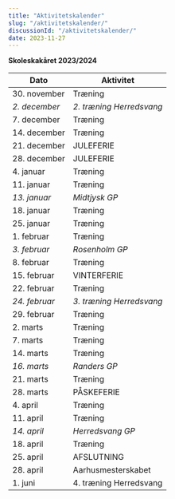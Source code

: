 ```yaml
---
title: "Aktivitetskalender"
slug: "/aktivitetskalender/"
discussionId: "/aktivitetskalender/"
date: 2023-11-27
---
```


**Skoleskakåret 2023/2024**


| **Dato** | **Aktivitet** |
| --- | --- |
| 30. november | Træning |
| *2. december* | *2. træning Herredsvang* |
| 7. december | Træning |
| 14. december | Træning |
| 21. december | JULEFERIE |
| 28. december | JULEFERIE |
| 4. januar | Træning |
| 11. januar | Træning |
| *13. januar* | *Midtjysk GP* |
| 18. januar | Træning |
| 25. januar | Træning |
| 1. februar | Træning |
| *3. februar* | *Rosenholm GP* |
| 8. februar | Træning |
| 15. februar | VINTERFERIE |
| 22. februar | Træning |
| *24. februar* | *3. træning Herredsvang* |
| 29. februar | Træning |
| 2. marts | Træning |
| 7. marts | Træning |
| 14. marts | Træning |
| *16. marts* | *Randers GP* |
| 21. marts | Træning |
| 28. marts | PÅSKEFERIE |
| 4. april | Træning |
| 11. april | Træning |
| *14. april* | *Herredsvang GP* |
| 18. april | Træning |
| 25. april | AFSLUTNING |
| 28. april | Aarhusmesterskabet |
| 1. juni | 4. træning Herredsvang |